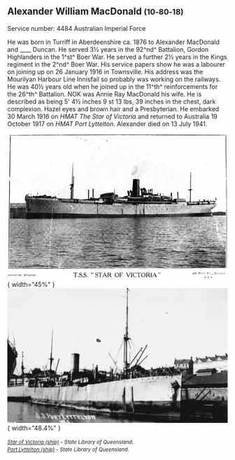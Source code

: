 ## Alexander William MacDonald <small>(10‑80‑18)</small>

Service number: 4484 Australian Imperial Force 

He was born in Turriff in Aberdeenshire ca. 1876 to Alexander MacDonald and ____ Duncan. He served 3½ years in the 92^nd^ Battalion, Gordon Highlanders in the 1^st^ Boer War. He served a further 2½ years in the Kings regiment in the 2^nd^ Boer War. His service papers show he was a labourer on joining up on 26 January 1916 in Townsville. His address was the Mourilyan Harbour Line Innisfail so probably was working on the railways. He was 40½ years old when he joined up in the 11^th^ reinforcements for the 26^th^ Battalion. NOK was Annie Ray MacDonald his wife. He is described as being 5' 4½ inches 9 st 13 lbs, 39 inches in the chest, dark complexion. Hazel eyes and brown hair and a Presbyterian. He embarked 30 March 1916 on *HMAT The Star of Victoria* and returned to Australia 19 October 1917 on *HMAT Port Lyttelton*. Alexander died on 13 July 1941.

![Star of Victoria (ship)](../assets/star-of-victoria-ship.jpg){ width="45%" }  ![Port Lyttelton (ship)](../assets/port-lyttelton-ship.jpg){ width="48.4%" }

*<small>[Star of Victoria (ship)](http://onesearch.slq.qld.gov.au/permalink/f/1upgmng/slq_alma21220409940002061) - State Library of Queensland. </small>* <br>
*<small>[Port Lyttelton (ship)](http://onesearch.slq.qld.gov.au/permalink/f/1upgmng/slq_alma21218360000002061) - State Library of Queensland.</small>*
